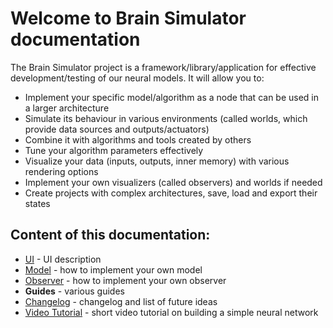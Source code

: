 # Welcome to Brain Simulator documentation

The Brain Simulator project is a framework/library/application for effective development/testing of our neural models. It will allow you to:

* Implement your specific model/algorithm as a node that can be used in a larger architecture
* Simulate its behaviour in various environments (called worlds, which provide data sources and outputs/actuators)
* Combine it with algorithms and tools created by others
* Tune your algorithm parameters effectively
* Visualize your data (inputs, outputs, inner memory) with various rendering options
* Implement your own visualizers (called observers) and worlds if needed
* Create projects with complex architectures, save, load and export their states

## Content of this documentation:

* [UI](ui.md) - UI description
* [Model](model.md) - how to implement your own model
* [Observer](observer.md) - how to implement your own observer
* **Guides** - various guides
* [Changelog](changelog.md) - changelog and list of future ideas
* [Video Tutorial](https://www.youtube.com/watch?v=4ghhVl_UJwk) - short video tutorial on building a simple neural network



